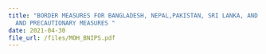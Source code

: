 ```yaml
---
title: "BORDER MEASURES FOR BANGLADESH, NEPAL,PAKISTAN, SRI LANKA, AND THAILAND
  AND PRECAUTIONARY MEASURES "
date: 2021-04-30
file_url: /files/MOH_BNIPS.pdf
---
```

